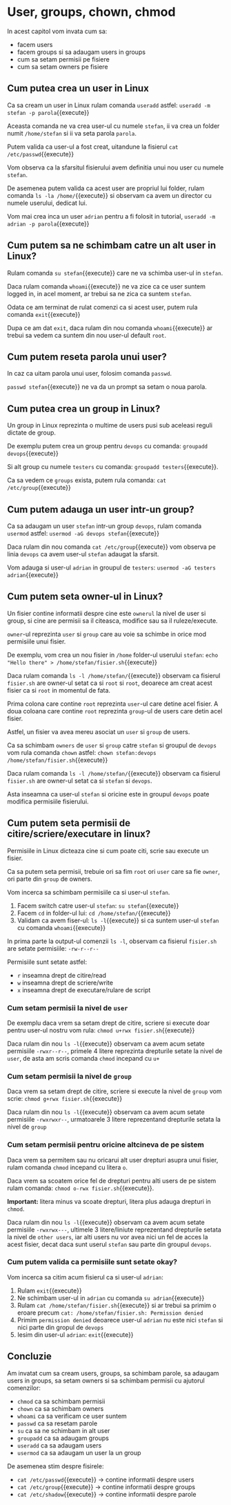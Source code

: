 # User, groups, chown, chmod

In acest capitol vom invata cum sa:

  - facem users
  - facem groups si sa adaugam users in groups
  - cum sa setam permisii pe fisiere
  - cum sa setam owners pe fisiere

## Cum putea crea un user in Linux

Ca sa cream un user in Linux rulam comanda `useradd` astfel: `useradd -m stefan -p parola`{{execute}}

Aceasta comanda ne va crea user-ul cu numele `stefan`, ii va crea un folder numit `/home/stefan` si ii va seta parola `parola`.

Putem valida ca user-ul a fost creat, uitandune la fisierul `cat /etc/passwd`{{execute}}

Vom observa ca la sfarsitul fisierului avem definitia unui nou user cu numele `stefan`.

De asemenea putem valida ca acest user are propriul lui folder, rulam comanda `ls -la /home/`{{execute}} si observam ca avem un director cu numele userului, dedicat lui.

Vom mai crea inca un user `adrian` pentru a fi folosit in tutorial, `useradd -m adrian -p parola`{{execute}}

## Cum putem sa ne schimbam catre un alt user in Linux?

Rulam comanda `su stefan`{{execute}} care ne va schimba user-ul in `stefan`.

Daca rulam comanda `whoami`{{execute}} ne va zice ca ce user suntem logged in, in acel moment, ar trebui sa ne zica ca suntem `stefan`.

Odata ce am terminat de rulat comenzi ca si acest user, putem rula comanda `exit`{{execute}}

Dupa ce am dat `exit`, daca rulam din nou comanda `whoami`{{execute}} ar trebui sa vedem ca suntem din nou user-ul default `root`.

## Cum putem reseta parola unui user?

In caz ca uitam parola unui user, folosim comanda `passwd`. 

`passwd stefan`{{execute}} ne va da un prompt sa setam o noua parola.


## Cum putea crea un group in Linux?

Un group in Linux reprezinta o multime de users pusi sub aceleasi reguli dictate de group.

De exemplu putem crea un group pentru `devops` cu comanda: `groupadd devops`{{execute}}

Si alt group cu numele `testers` cu comanda: `groupadd testers`{{execute}}.

Ca sa vedem ce `groups` exista, putem rula comanda: `cat /etc/group`{{execute}}

## Cum putem adauga un user intr-un group?

Ca sa adaugam un user `stefan` intr-un group `devops`, rulam comanda `usermod` astfel: `usermod -aG devops stefan`{{execute}}

Daca rulam din nou comanda `cat /etc/group`{{execute}} vom observa pe linia `devops` ca avem user-ul `stefan` adaugat la sfarsit.

Vom adauga si user-ul `adrian` in groupul de `testers`: `usermod -aG testers adrian`{{execute}}

## Cum putem seta owner-ul in Linux?

Un fisier contine informatii despre cine este `ownerul` la nivel de user si group, si cine are permisii sa il citeasca, modifice sau sa il ruleze/execute.

`owner`-ul reprezinta `user` si `group` care au voie sa schimbe in orice mod permisiile unui fisier.

De exemplu, vom crea un nou fisier in `/home` folder-ul userului `stefan`: `echo "Hello there" > /home/stefan/fisier.sh`{{execute}}

Daca rulam comanda `ls -l /home/stefan/`{{execute}} observam ca fisierul `fisier.sh` are owner-ul setat ca si `root` si `root`, deoarece am creat acest fisier ca si `root` in momentul de fata.

Prima colona care contine `root` reprezinta `user`-ul care detine acel fisier.
A doua coloana care contine `root` reprezinta `group`-ul de users care detin acel fisier.

Astfel, un fisier va avea mereu asociat un `user` si `group` de users.

Ca sa schimbam `owners` de `user` si `group` catre `stefan` si groupul de `devops` vom rula comanda `chown` astfel: `chown stefan:devops /home/stefan/fisier.sh`{{execute}}


Daca rulam comanda `ls -l /home/stefan/`{{execute}} observam ca fisierul `fisier.sh` are owner-ul setat ca si `stefan` si `devops`.

Asta inseamna ca user-ul `stefan` si oricine este in groupul `devops` poate modifica permisiile fisierului.

## Cum putem seta permisii de citire/scriere/executare in linux?

Permisiile in Linux dicteaza cine si cum poate citi, scrie sau execute un fisier.

Ca sa putem seta permisii, trebuie ori sa fim `root` ori `user` care sa fie `owner`, ori parte din `group` de owners.


Vom incerca sa schimbam permisiile ca si user-ul `stefan`.

1. Facem switch catre user-ul `stefan`: `su stefan`{{execute}}
2. Facem `cd` in folder-ul lui: `cd /home/stefan/`{{execute}}
3. Validam ca avem fiser-ul: `ls -l`{{execute}} si ca suntem user-ul `stefan` cu comanda `whoami`{{execute}}


In prima parte la output-ul comenzii `ls -l`, observam ca fisierul `fisier.sh` are setate permisiile: `-rw-r--r--`

Permisiile sunt setate astfel:

  - `r` inseamna drept de citire/read
  - `w` inseamna drept de scriere/write
  - `x` inseamna drept de executare/rulare de script

### Cum setam permisii la nivel de `user`

De exemplu daca vrem sa setam drept de citire, scriere si execute doar pentru user-ul nostru vom rula: `chmod u+rwx fisier.sh`{{execute}}


Daca rulam din nou `ls -l`{{execute}} observam ca avem acum setate permisiile `-rwxr--r--`, primele 4 litere reprezinta drepturile setate la nivel de `user`, de asta am scris comanda `chmod` incepand cu `u+`

### Cum setam permisii la nivel de `group`

Daca vrem sa setam drept de citire, scriere si execute la nivel de `group` vom scrie: `chmod g+rwx fisier.sh`{{execute}}


Daca rulam din nou `ls -l`{{execute}} observam ca avem acum setate permisiile `-rwxrwxr--`, urmatoarele 3 litere reprezentand drepturile setata la nivel de `group`

### Cum setam permisii pentru oricine altcineva de pe sistem

Daca vrem sa permitem sau nu oricarui alt user drepturi asupra unui fisier, rulam comanda `chmod` incepand cu litera `o`.

Daca vrem sa scoatem orice fel de drepturi pentru alti users de pe sistem rulam comanda: `chmod o-rwx fisier.sh`{{execute}}.


**Important:** litera minus va scoate drepturi, litera plus adauga drepturi in `chmod`.


Daca rulam din nou `ls -l`{{execute}} observam ca avem acum setate permisiile `-rwxrwx---`, ultimele 3 litere/liniute reprezentand drepturile setata la nivel de `other users`, iar alti users nu vor avea nici un fel de acces la acest fisier, decat daca sunt userul `stefan` sau parte din groupul `devops`.

### Cum putem valida ca permisiile sunt setate okay?

Vom incerca sa citim acum fisierul ca si user-ul `adrian`:

1. Rulam `exit`{{execute}}
2. Ne schimbam user-ul in `adrian` cu comanda `su adrian`{{execute}}
3. Rulam `cat /home/stefan/fisier.sh`{{execute}} si ar trebui sa primim o eroare precum `cat: /home/stefan/fisier.sh: Permission denied`
4. Primim `permission denied` deoarece user-ul `adrian` nu este nici `stefan` si nici parte din gropul de `devops`
5. Iesim din user-ul `adrian`: `exit`{{execute}}


## Concluzie

Am invatat cum sa cream users, groups, sa schimbam parole, sa adaugam users in groups, sa setam owners si sa schimbam permisii cu ajutorul comenzilor:

  - `chmod` ca sa schimbam permisii
  - `chown` ca sa schimbam owners
  - `whoami` ca sa verificam ce user suntem
  - `passwd` ca sa resetam parole
  - `su` ca sa ne schimbam in alt user
  - `groupadd` ca sa adaugam groups
  - `useradd` ca sa adaugam users
  - `usermod` ca sa adaugam un user la un group

De asemenea stim despre fisirele:

  - `cat /etc/passwd`{{execute}} -> contine informatii despre users
  - `cat /etc/group`{{execute}} -> contine informatii despre groups
  - `cat /etc/shadow`{{execute}} -> contine informatii despre parole
